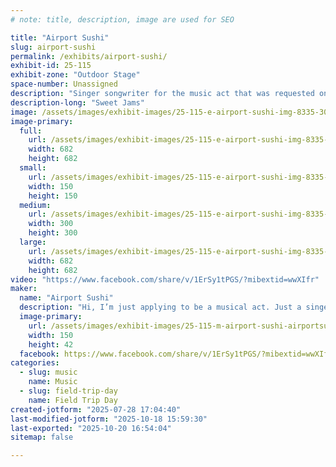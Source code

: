 ```yaml
---
# note: title, description, image are used for SEO

title: "Airport Sushi"
slug: airport-sushi
permalink: /exhibits/airport-sushi/
exhibit-id: 25-115
exhibit-zone: "Outdoor Stage"
space-number: Unassigned
description: "Singer songwriter for the music act that was requested on Facebook. Nerd rock"
description-long: "Sweet Jams"
image: /assets/images/exhibit-images/25-115-e-airport-sushi-img-8335-300x300.jpeg
image-primary: 
  full:
    url: /assets/images/exhibit-images/25-115-e-airport-sushi-img-8335-full.jpeg
    width: 682
    height: 682
  small:
    url: /assets/images/exhibit-images/25-115-e-airport-sushi-img-8335-150x150.jpeg
    width: 150
    height: 150
  medium:
    url: /assets/images/exhibit-images/25-115-e-airport-sushi-img-8335-300x300.jpeg
    width: 300
    height: 300
  large:
    url: /assets/images/exhibit-images/25-115-e-airport-sushi-img-8335-682x682.jpeg
    width: 682
    height: 682
video: "https://www.facebook.com/share/v/1ErSy1tPGS/?mibextid=wwXIfr"
maker: 
  name: "Airport Sushi"
  description: "Hi, I’m just applying to be a musical act. Just a singer songwriter with an acoustic guitar. Most of my songs are kind of nerd rock/comedy. If you check out my Facebook page, you can see. Please let me know if you have any questions. I’d like to do it sounds fun thanks."
  image-primary:
    url: /assets/images/exhibit-images/25-115-m-airport-sushi-airportsushilogoyellow-300x83.png
    width: 150
    height: 42
  facebook: https://www.facebook.com/share/v/1ErSy1tPGS/?mibextid=wwXIfr
categories: 
  - slug: music
    name: Music
  - slug: field-trip-day
    name: Field Trip Day
created-jotform: "2025-07-28 17:04:40"
last-modified-jotform: "2025-10-18 15:59:30"
last-exported: "2025-10-20 16:54:04"
sitemap: false

---
```

